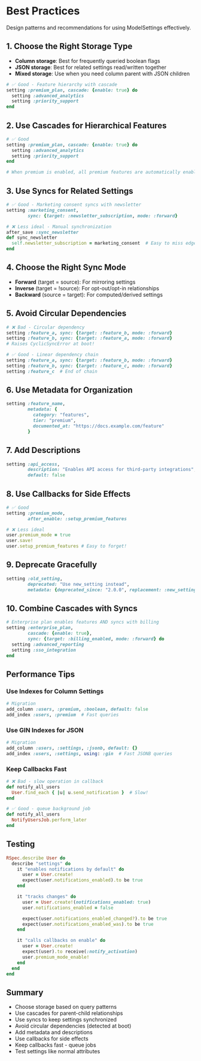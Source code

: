 # Best Practices

Design patterns and recommendations for using ModelSettings effectively.

## 1. Choose the Right Storage Type

- **Column storage**: Best for frequently queried boolean flags
- **JSON storage**: Best for related settings read/written together
- **Mixed storage**: Use when you need column parent with JSON children

```ruby
# ✅ Good - Feature hierarchy with cascade
setting :premium_plan, cascade: {enable: true} do
  setting :advanced_analytics
  setting :priority_support
end
```

## 2. Use Cascades for Hierarchical Features

```ruby
# ✅ Good
setting :premium_plan, cascade: {enable: true} do
  setting :advanced_analytics
  setting :priority_support
end

# When premium is enabled, all premium features are automatically enabled
```

## 3. Use Syncs for Related Settings

```ruby
# ✅ Good - Marketing consent syncs with newsletter
setting :marketing_consent,
        sync: {target: :newsletter_subscription, mode: :forward}

# ❌ Less ideal - Manual synchronization
after_save :sync_newsletter
def sync_newsletter
  self.newsletter_subscription = marketing_consent  # Easy to miss edge cases
end
```

## 4. Choose the Right Sync Mode

- **Forward** (target = source): For mirroring settings
- **Inverse** (target = !source): For opt-out/opt-in relationships
- **Backward** (source = target): For computed/derived settings

## 5. Avoid Circular Dependencies

```ruby
# ❌ Bad - Circular dependency
setting :feature_a, sync: {target: :feature_b, mode: :forward}
setting :feature_b, sync: {target: :feature_a, mode: :forward}
# Raises CyclicSyncError at boot!

# ✅ Good - Linear dependency chain
setting :feature_a, sync: {target: :feature_b, mode: :forward}
setting :feature_b, sync: {target: :feature_c, mode: :forward}
setting :feature_c  # End of chain
```

## 6. Use Metadata for Organization

```ruby
setting :feature_name,
        metadata: {
          category: "features",
          tier: "premium",
          documented_at: "https://docs.example.com/feature"
        }
```

## 7. Add Descriptions

```ruby
setting :api_access,
        description: "Enables API access for third-party integrations",
        default: false
```

## 8. Use Callbacks for Side Effects

```ruby
# ✅ Good
setting :premium_mode,
        after_enable: :setup_premium_features

# ❌ Less ideal
user.premium_mode = true
user.save!
user.setup_premium_features # Easy to forget!
```

## 9. Deprecate Gracefully

```ruby
setting :old_setting,
        deprecated: "Use new_setting instead",
        metadata: {deprecated_since: "2.0.0", replacement: :new_setting}
```

## 10. Combine Cascades with Syncs

```ruby
# Enterprise plan enables features AND syncs with billing
setting :enterprise_plan,
        cascade: {enable: true},
        sync: {target: :billing_enabled, mode: :forward} do
  setting :advanced_reporting
  setting :sso_integration
end
```

## Performance Tips

### Use Indexes for Column Settings

```ruby
# Migration
add_column :users, :premium, :boolean, default: false
add_index :users, :premium  # Fast queries
```

### Use GIN Indexes for JSON

```ruby
# Migration
add_column :users, :settings, :jsonb, default: {}
add_index :users, :settings, using: :gin  # Fast JSONB queries
```

### Keep Callbacks Fast

```ruby
# ❌ Bad - slow operation in callback
def notify_all_users
  User.find_each { |u| u.send_notification }  # Slow!
end

# ✅ Good - queue background job
def notify_all_users
  NotifyUsersJob.perform_later
end
```

## Testing

```ruby
RSpec.describe User do
  describe "settings" do
    it "enables notifications by default" do
      user = User.create!
      expect(user.notifications_enabled).to be true
    end

    it "tracks changes" do
      user = User.create!(notifications_enabled: true)
      user.notifications_enabled = false

      expect(user.notifications_enabled_changed?).to be true
      expect(user.notifications_enabled_was).to be true
    end

    it "calls callbacks on enable" do
      user = User.create!
      expect(user).to receive(:notify_activation)
      user.premium_mode_enable!
    end
  end
end
```

## Summary

- Choose storage based on query patterns
- Use cascades for parent-child relationships
- Use syncs to keep settings synchronized
- Avoid circular dependencies (detected at boot)
- Add metadata and descriptions
- Use callbacks for side effects
- Keep callbacks fast - queue jobs
- Test settings like normal attributes
